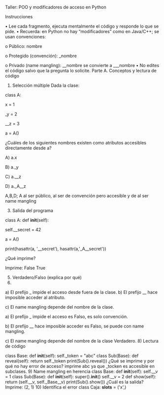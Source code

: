 Taller: POO y modificadores de acceso
en Python


Instrucciones


• Lee cada fragmento, ejecuta mentalmente el código y responde lo que se
pide. • Recuerda: en Python no hay “modificadores” como en Java/C++; se
usan convenciones:

o Público: nombre

o Protegido (convención): _nombre

o Privado (name mangling): __nombre se convierte a
_<Clase>__nombre • No edites el código salvo que la pregunta lo solicite.
Parte A. Conceptos y lectura de código

1) Selección múltiple
Dada la clase:

class A:

x = 1

_y = 2

__z = 3

a = A()

¿Cuáles de los siguientes nombres existen como atributos accesibles directamente
desde a?

A) a.x

B) a._y

C) a.__z

D) a._A__z

A,B,D; A al ser público, al ser de convención pero accesible y de al
ser name mangling

3) Salida del programa
   
class A:
def __init__(self):

self.__secret = 42

a = A()

print(hasattr(a, '__secret'), hasattr(a,'_A__secret'))

¿Qué imprime?

Imprime: False True

5) Verdadero/Falso (explica por qué)
6) 
a) El prefijo _ impide el acceso desde fuera de la
clase. b) El prefijo __ hace imposible acceder al
atributo.

c) El name mangling depende del nombre de la clase.

a) El prefijo _ impide el acceso es Falso, es solo convención.

b) El prefijo __ hace imposible acceder es Falso, se puede con name mangling.

c) El name mangling depende del nombre de la clase Verdadero.
8) Lectura de código

class Base:
def __init__(self):
self._token = "abc"
class Sub(Base):
def reveal(self):
return self._token
print(Sub().reveal())
¿Qué se imprime y por qué no hay error de acceso?
imprime abc ya que _tocken es accesible en subclases.
9) Name mangling en herencia
class Base:
def __init__(self):
self.__v = 1
class Sub(Base):
def __init__(self):
super().__init__()
self.__v = 2
def show(self):
return (self.__v, self._Base__v)
print(Sub().show())
¿Cuál es la salida?
Imprime: (2, 1)
10) Identifica el error
class Caja:
__slots__ = ('x',)
